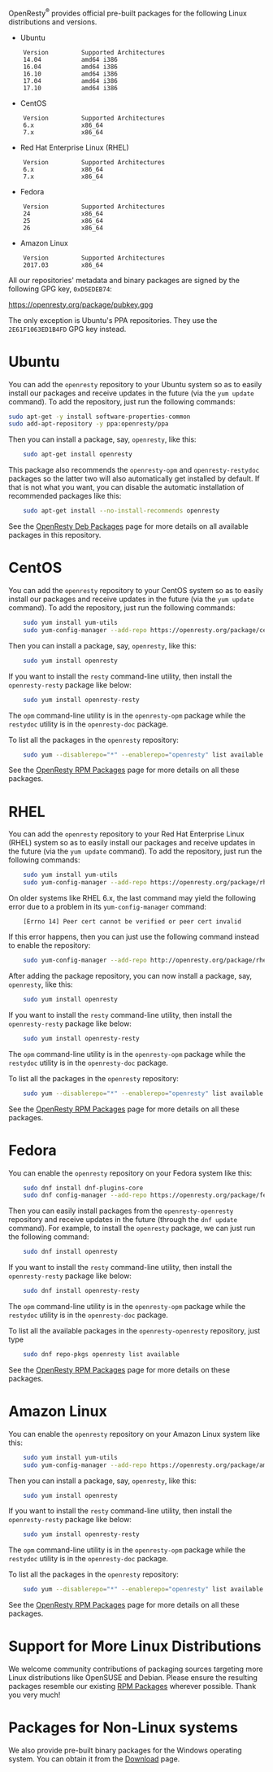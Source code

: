 <!---
    @title         OpenResty® Linux Packages
--->

OpenResty<sup>&reg;</sup> provides official pre-built packages for the following Linux distributions and versions.

* Ubuntu

```
    Version         Supported Architectures
    14.04           amd64 i386
    16.04           amd64 i386
    16.10           amd64 i386
    17.04           amd64 i386
    17.10           amd64 i386
```

* CentOS

```
    Version         Supported Architectures
    6.x             x86_64
    7.x             x86_64
```

* Red Hat Enterprise Linux (RHEL)

```
    Version         Supported Architectures
    6.x             x86_64
    7.x             x86_64
```

* Fedora

```
    Version         Supported Architectures
    24              x86_64
    25              x86_64
    26              x86_64
```

* Amazon Linux

```
    Version         Supported Architectures
    2017.03         x86_64
```

All our repositories' metadata and binary packages are signed by the following GPG key, `0xD5EDEB74`:

https://openresty.org/package/pubkey.gpg

The only exception is Ubuntu's PPA repositories. They use the `2E61F1063ED1B4FD` GPG key instead.

# Ubuntu

You can add the `openresty` repository to your Ubuntu system so as to easily install
our packages and receive updates in the future (via the `yum update` command). To add the repository, just
run the following commands:

```bash
sudo apt-get -y install software-properties-common
sudo add-apt-repository -y ppa:openresty/ppa
```

Then you can install a package, say, `openresty`, like this:

```bash
    sudo apt-get install openresty
```

This package also recommends the `openresty-opm` and `openresty-restydoc` packages so the latter two will
also automatically get installed by default. If that is not what you want, you can disable the automatic
installation of recommended packages like this:

```bash
    sudo apt-get install --no-install-recommends openresty
```

See the [OpenResty Deb Packages](deb-packages.html) page for more details on all available packages in this
repository.

# CentOS

You can add the `openresty` repository to your CentOS system so as to easily install
our packages and receive updates in the future (via the `yum update` command). To add the repository, just
run the following commands:

```bash
    sudo yum install yum-utils
    sudo yum-config-manager --add-repo https://openresty.org/package/centos/openresty.repo
```

Then you can install a package, say, `openresty`, like this:

```bash
    sudo yum install openresty
```

If you want to install the `resty` command-line utility, then install the `openresty-resty` package like below:

```bash
    sudo yum install openresty-resty
```

The `opm` command-line utility is in the `openresty-opm` package while the `restydoc` utility is in the
`openresty-doc` package.

To list all the packages in the `openresty` repository:

```bash
    sudo yum --disablerepo="*" --enablerepo="openresty" list available
```

See the [OpenResty RPM Packages](rpm-packages.html) page for more details on all these packages.

# RHEL

You can add the `openresty` repository to your Red Hat Enterprise Linux (RHEL) system so as to easily install
our packages and receive updates in the future (via the `yum update` command). To add the repository, just
run the following commands:

```bash
    sudo yum install yum-utils
    sudo yum-config-manager --add-repo https://openresty.org/package/rhel/openresty.repo
```

On older systems like RHEL 6.x, the last command may yield the following error due to a problem in its
`yum-config-manager` command:

```
    [Errno 14] Peer cert cannot be verified or peer cert invalid
```

If this error happens, then you can just use the following command instead to enable the repository:


```bash
    sudo yum-config-manager --add-repo http://openresty.org/package/rhel/openresty.repo
```

After adding the package repository, you can now install a package, say, `openresty`, like this:

```bash
    sudo yum install openresty
```

If you want to install the `resty` command-line utility, then install the `openresty-resty` package like below:

```bash
    sudo yum install openresty-resty
```

The `opm` command-line utility is in the `openresty-opm` package while the `restydoc` utility is in the
`openresty-doc` package.

To list all the packages in the `openresty` repository:

```bash
    sudo yum --disablerepo="*" --enablerepo="openresty" list available
```

See the [OpenResty RPM Packages](rpm-packages.html) page for more details on all these packages.

# Fedora

You can enable the `openresty` repository on your Fedora system like this:

```bash
    sudo dnf install dnf-plugins-core
    sudo dnf config-manager --add-repo https://openresty.org/package/fedora/openresty.repo
```

Then you can easily install packages from the `openresty-openresty` repository and receive updates
in the future (through the `dnf update` command). For example, to install the `openresty` package, we can just run the
following command:

```bash
    sudo dnf install openresty
```

If you want to install the `resty` command-line utility, then install the `openresty-resty` package like below:

```bash
    sudo dnf install openresty-resty
```

The `opm` command-line utility is in the `openresty-opm` package while the `restydoc` utility is in the
`openresty-doc` package.

To list all the available packages in the `openresty-openresty` repository, just type

```bash
    sudo dnf repo-pkgs openresty list available
```

See the [OpenResty RPM Packages](rpm-packages.html) page for more details on these packages.

# Amazon Linux

You can enable the `openresty` repository on your Amazon Linux system like this:

```bash
    sudo yum install yum-utils
    sudo yum-config-manager --add-repo https://openresty.org/package/amazon/openresty.repo
```

Then you can install a package, say, `openresty`, like this:

```bash
    sudo yum install openresty
```

If you want to install the `resty` command-line utility, then install the `openresty-resty` package like below:

```bash
    sudo yum install openresty-resty
```

The `opm` command-line utility is in the `openresty-opm` package while the `restydoc` utility is in the
`openresty-doc` package.

To list all the packages in the `openresty` repository:

```bash
    sudo yum --disablerepo="*" --enablerepo="openresty" list available
```

See the [OpenResty RPM Packages](rpm-packages.html) page for more details on all these packages.

# Support for More Linux Distributions

We welcome community contributions of packaging sources targeting more Linux distributions like OpenSUSE and
Debian. Please ensure the resulting packages resemble our existing [RPM Packages](rpm-packages.html)
wherever possible. Thank you very much!

# Packages for Non-Linux systems

We also provide pre-built binary packages for the Windows operating system. You can obtain it from the [Download](download.html) page.
